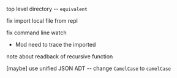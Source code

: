 top level directory -- `equivalent`

fix import local file from repl

fix command line watch

- Mod need to trace the imported

note about readback of recursive function

[maybe] use unified JSON ADT -- change `CamelCase` to `camelCase`
